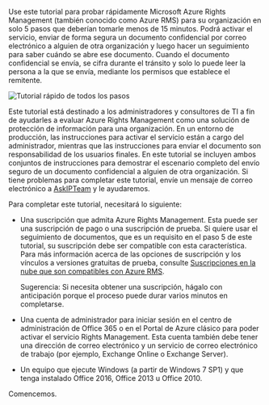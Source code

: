 Use este tutorial para probar rápidamente Microsoft Azure Rights Management (también conocido como Azure RMS) para su organización en solo 5 pasos que deberían tomarle menos de 15 minutos. Podrá activar el servicio, enviar de forma segura un documento confidencial por correo electrónico a alguien de otra organización y luego hacer un seguimiento para saber cuándo se abre ese documento. Cuando el documento confidencial se envía, se cifra durante el tránsito y solo lo puede leer la persona a la que se envía, mediante los permisos que establece el remitente.

![Tutorial rápido de todos los pasos](../media/AzRMS_QuickStartStepsAll.PNG)

Este tutorial está destinado a los administradores y consultores de TI a fin de ayudarles a evaluar Azure Rights Management como una solución de protección de información para una organización. En un entorno de producción, las instrucciones para activar el servicio están a cargo del administrador, mientras que las instrucciones para enviar el documento son responsabilidad de los usuarios finales. En este tutorial se incluyen ambos conjuntos de instrucciones para demostrar el escenario completo del envío seguro de un documento confidencial a alguien de otra organización. Si tiene problemas para completar este tutorial, envíe un mensaje de correo electrónico a [AskIPTeam](mailto:askipteam@microsoft.com?subject=Having%20problems%20with%20the%20Quick%20Start%20tutorial) y le ayudaremos.

Para completar este tutorial, necesitará lo siguiente:

-   Una suscripción que admita Azure Rights Management. Esta puede ser una suscripción de pago o una suscripción de prueba. Si quiere usar el seguimiento de documentos, que es un requisito en el paso 5 de este tutorial, su suscripción debe ser compatible con esta característica. Para más información acerca de las opciones de suscripción y los vínculos a versiones gratuitas de prueba, consulte [Suscripciones en la nube que son compatibles con Azure RMS](../get-started/requirements-subscriptions.md).

    Sugerencia: Si necesita obtener una suscripción, hágalo con anticipación porque el proceso puede durar varios minutos en completarse.

-   Una cuenta de administrador para iniciar sesión en el centro de administración de Office 365 o en el Portal de Azure clásico para poder activar el servicio Rights Management. Esta cuenta también debe tener una dirección de correo electrónico y un servicio de correo electrónico de trabajo (por ejemplo, Exchange Online o Exchange Server).

-   Un equipo que ejecute Windows (a partir de Windows 7 SP1) y que tenga instalado Office 2016, Office 2013 u Office 2010.

Comencemos.


<!--HONumber=Apr16_HO3-->


